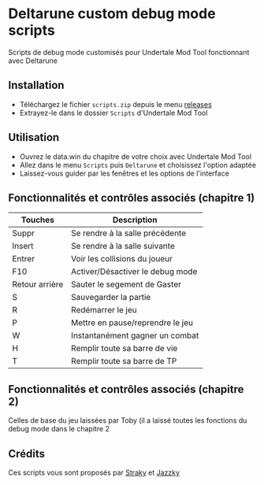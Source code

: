 # Deltarune custom debug mode scripts
Scripts de debug mode customisés pour Undertale Mod Tool fonctionnant avec Deltarune

## Installation

- Téléchargez le fichier `scripts.zip` depuis le menu <a href="releases">releases</a>
- Extrayez-le dans le dossier `Scripts` d'Undertale Mod Tool

## Utilisation

- Ouvrez le data.win du chapitre de votre choix avec Undertale Mod Tool
- Allez dans le menu `Scripts` puis `Deltarune` et choisissez l'option adaptée
- Laissez-vous guider par les fenêtres et les options de l'interface

## Fonctionnalités et contrôles associés (chapitre 1)
| Touches | Description  |
|---|---|
| Suppr | Se rendre à la salle précédente |
| Insert | Se rendre à la salle suivante |
| Entrer | Voir les collisions du joueur |
| F10 | Activer/Désactiver le debug mode |
| Retour arrière | Sauter le segement de Gaster |
| S | Sauvegarder la partie |
| R | Redémarrer le jeu |
| P | Mettre en pause/reprendre le jeu |
| W | Instantanément gagner un combat |
| H | Remplir toute sa barre de vie |
| T | Remplir toute sa barre de TP |

## Fonctionnalités et contrôles associés (chapitre 2)
Celles de base du jeu laissées par Toby (il a laissé toutes les fonctions du debug mode dans le chapitre 2

## Crédits

Ces scripts vous sont proposés par [Straky](https://github.com/Str4ky) et [Jazzky](https://github.com/Jazzky)
